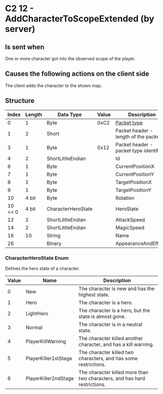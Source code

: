 # C2 12 - AddCharacterToScopeExtended (by server)

## Is sent when

One or more character got into the observed scope of the player.

## Causes the following actions on the client side

The client adds the character to the shown map.

## Structure

| Index | Length | Data Type | Value | Description |
|-------|--------|-----------|-------|-------------|
| 0 | 1 |   Byte   | 0xC2  | [Packet type](PacketTypes.md) |
| 1 | 2 |    Short   |      | Packet header - length of the packet |
| 3 | 1 |    Byte   | 0x12  | Packet header - packet type identifier |
| 4 | 2 | ShortLittleEndian |  | Id |
| 6 | 1 | Byte |  | CurrentPositionX |
| 7 | 1 | Byte |  | CurrentPositionY |
| 8 | 1 | Byte |  | TargetPositionX |
| 9 | 1 | Byte |  | TargetPositionY |
| 10 | 4 bit | Byte |  | Rotation |
| 10 << 0 | 4 bit | CharacterHeroState |  | HeroState |
| 12 | 2 | ShortLittleEndian |  | AttackSpeed |
| 14 | 2 | ShortLittleEndian |  | MagicSpeed |
| 16 | 10 | String |  | Name |
| 26 |  | Binary |  | AppearanceAndEffects |

### CharacterHeroState Enum

Defines the hero state of a character.

| Value | Name | Description |
|-------|------|-------------|
| 0 | New | The character is new and has the highest state. |
| 1 | Hero | The character is a hero. |
| 2 | LightHero | The character is a hero, but the state is almost gone. |
| 3 | Normal | The character is in a neutral state. |
| 4 | PlayerKillWarning | The character killed another character, and has a kill warning. |
| 5 | PlayerKiller1stStage | The character killed two characters, and has some restrictions. |
| 6 | PlayerKiller2ndStage | The character killed more than two characters, and has hard restrictions. |